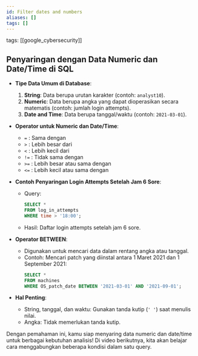```yaml
---
id: Filter dates and numbers
aliases: []
tags: []
---
```


tags: [[google_cybersecurity]]

## Penyaringan dengan Data Numeric dan Date/Time di SQL

- **Tipe Data Umum di Database**:

  1. **String**: Data berupa urutan karakter (contoh: `analyst10`).
  2. **Numeric**: Data berupa angka yang dapat dioperasikan secara matematis (contoh: jumlah login attempts).
  3. **Date and Time**: Data berupa tanggal/waktu (contoh: `2021-03-01`).

- **Operator untuk Numeric dan Date/Time**:

  - `=` : Sama dengan
  - `>` : Lebih besar dari
  - `<` : Lebih kecil dari
  - `!=` : Tidak sama dengan
  - `>=` : Lebih besar atau sama dengan
  - `<=` : Lebih kecil atau sama dengan

- **Contoh Penyaringan Login Attempts Setelah Jam 6 Sore**:

  - Query:
    ```sql
    SELECT *
    FROM log_in_attempts
    WHERE time > '18:00';
    ```
  - Hasil: Daftar login attempts setelah jam 6 sore.

- **Operator BETWEEN**:

  - Digunakan untuk mencari data dalam rentang angka atau tanggal.
  - Contoh: Mencari patch yang diinstal antara 1 Maret 2021 dan 1 September 2021:
    ```sql
    SELECT *
    FROM machines
    WHERE OS_patch_date BETWEEN '2021-03-01' AND '2021-09-01';
    ```

- **Hal Penting**:
  - String, tanggal, dan waktu: Gunakan tanda kutip (`' '`) saat menulis nilai.
  - Angka: Tidak memerlukan tanda kutip.

Dengan pemahaman ini, kamu siap menyaring data numeric dan date/time untuk berbagai kebutuhan analisis! Di video berikutnya, kita akan belajar cara menggabungkan beberapa kondisi dalam satu query.

